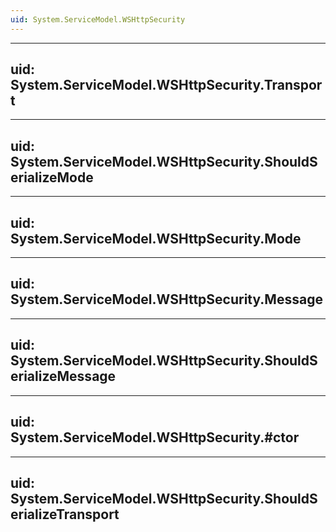 ```yaml
---
uid: System.ServiceModel.WSHttpSecurity
---
```


---
uid: System.ServiceModel.WSHttpSecurity.Transport
---

---
uid: System.ServiceModel.WSHttpSecurity.ShouldSerializeMode
---

---
uid: System.ServiceModel.WSHttpSecurity.Mode
---

---
uid: System.ServiceModel.WSHttpSecurity.Message
---

---
uid: System.ServiceModel.WSHttpSecurity.ShouldSerializeMessage
---

---
uid: System.ServiceModel.WSHttpSecurity.#ctor
---

---
uid: System.ServiceModel.WSHttpSecurity.ShouldSerializeTransport
---
